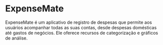 # ExpenseMate
ExpenseMate é um aplicativo de registro de despesas que permite aos usuários acompanhar todas as suas contas, desde despesas domésticas até gastos de negócios. Ele oferece recursos de categorização e gráficos de análise.
